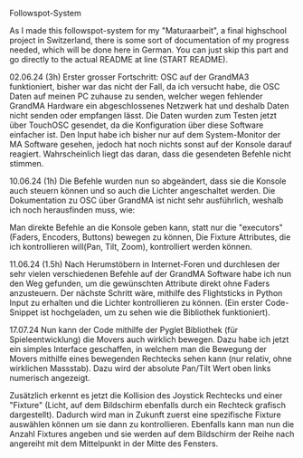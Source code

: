 Followspot-System

As I made this followspot-system for my "Maturaarbeit", a final highschool project in Switzerland, there is some sort of documentation of my progress needed, which will be done here in German. You can just skip this part and go directly to the actual README at line (START README).

02.06.24 (3h) Erster grosser Fortschritt: OSC auf der GrandMA3 funktioniert, bisher war das nicht der Fall, da ich versucht habe, die OSC Daten auf meinen PC zuhause zu senden, welcher wegen fehlender GrandMA Hardware ein abgeschlossenes Netzwerk hat und deshalb Daten nicht senden oder empfangen lässt. Die Daten wurden zum Testen jetzt über TouchOSC gesendet, da die Konfiguration über diese Software einfacher ist. Den Input habe ich bisher nur auf dem System-Monitor der MA Software gesehen, jedoch hat noch nichts sonst auf der Konsole darauf reagiert. Wahrscheinlich liegt das daran, dass die gesendeten Befehle nicht stimmen.

10.06.24 (1h) Die Befehle wurden nun so abgeändert, dass sie die Konsole auch steuern können und so auch die Lichter angeschaltet werden. Die Dokumentation zu OSC über GrandMA ist nicht sehr ausführlich, weshalb ich noch herausfinden muss, wie:

Man direkte Befehle an die Konsole geben kann, statt nur die "executors" (Faders, Encoders, Buttons) bewegen zu können,
Die Fixture Attributes, die ich kontrollieren will(Pan, Tilt, Zoom), kontrolliert werden können.

11.06.24 (1.5h) Nach Herumstöbern in Internet-Foren und durchlesen der sehr vielen verschiedenen Befehle auf der GrandMA Software habe ich nun den Weg gefunden, um die gewünschten Attribute direkt ohne Faders anzusteuern. Der nächste Schritt wäre, mithilfe des Flightsticks in Python Input zu erhalten und die Lichter kontrollieren zu können. (Ein erster Code-Snippet ist hochgeladen, um zu sehen wie die Bibliothek funktioniert).


17.07.24 Nun kann der Code mithilfe der Pyglet Bibliothek (für Spieleentwicklung) die Movers auch wirklich bewegen. Dazu habe ich jetzt ein simples Interface geschaffen, in welchem man die Bewegung der Movers mithilfe eines bewegenden Rechtecks sehen kann (nur relativ, ohne wirklichen Massstab). Dazu wird der absolute Pan/Tilt Wert oben links numerisch angezeigt. 

Zusätzlich erkennt es jetzt die Kollision des Joystick Rechtecks und einer "Fixture" (Licht, auf dem Bildschirm ebenfalls durch ein Rechteck grafisch dargestellt). Dadurch wird man in Zukunft zuerst eine spezifische Fixture auswählen können um sie dann zu kontrollieren. Ebenfalls kann man nun die Anzahl Fixtures angeben und sie werden auf dem Bildschirm der Reihe nach angereiht mit dem Mittelpunkt in der Mitte des Fensters.
